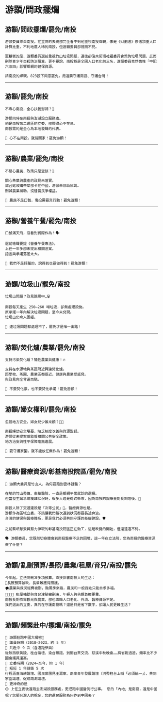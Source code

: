 # 游顥/問政擺爛

## 游顥/問政擺爛/罷免/南投

```
游顥委員來自南投，在立院的表現卻完全看不到他重視南投鄉親，像是《財劃法》修法加重人口計算比重，不利地廣人稀的南投，但游顥委員卻視而不見。
​
更糟糕的是，游顥委員選前重視竹山垃圾問題，選後卻沒來衛環社福委員會質詢垃圾問題，反而刪除青少年自殺防治預算。更不要說，南投縣是全國人口老化前三名，游顥委員竟然強推「中配六改四」影響鄉親的健保資源。
​
請南投的鄉親，823投下同意罷免，用選票守護南投、守護台灣！
```

---

## 游顥/罷免/南投

```
不專心南投，全心扶養澎湖？🤔

游顥同時在南投與澎湖設立服務處。
他是南投第二選區的立委，卻顯得心不在焉。
南投需的是全心為本地發聲的代表。

📣 心不在南投，就請回家！罷免游顥！
```

---

## 游顥/農業/罷免/南投

```
不關心農民、政策只是空談？🌱

關心茶葉與農產的政見未落實。
郭台銘收購茶葉卻卡在中國，游顥未協助協調。
刪減農業補助、沒替農民爭權益。

📣 農民不是口號，南投需要真行動！罷免游顥！
```

---

## 游顥/營養午餐/罷免/南投

```
口號滿天飛，沒看到實際作為！🗣️

選前嗆聲要提《營養午餐專法》。
上任一年多卻未提出相關法案。
語言與承諾落差太大。

📣 我們不是好騙的，說得到也要做得到！罷免游顥！
```

---

## 游顥/垃圾山/罷免/南投

```
垃圾山問題？政見跳票中…🗑️

南投每天產生 250–260 噸垃圾，卻無處理設施。
原承諾一年內解決垃圾問題，至今未兌現。
垃圾山仍令人困擾。

📣 連垃圾問題都處理不了，罷免才是唯一出路！
```

---

## 游顥/焚化爐/農業/罷免/南投

```
支持污染焚化爐？犧牲農業與健康！🔥

支持在水源地與茶區附近興建焚化爐。
距學校、茶園、農業區都很近，健康與農業受威脅。
與政見完全背道而馳。

📣 不要焚化票，也不要焚化承諾！罷免游顥！
```

---

## 游顥/婦女權利/罷免/南投

```
忽視地方安全，婦女兒少誰來顧？🧒👩

南投婦幼安全堪憂，缺乏制度改善與資源監督。
游顥從未提案或監督相關公共安全政策。
地方治安與性平保障毫無進展。

📣 要守護家園，就不能放任無作為！罷免游顥！
```

---

## 游顥/醫療資源/彰基南投院區/罷免/南投

```
📌 游顥大委員是竹山人，為何要跑到雲林就醫？

在地的竹山秀傳、東華醫院，一直是鄉親平常就診的選擇。
但當發生緊急或複雜狀況時，很多人還是得跨縣市，因為南投的醫療量能長期落後。🏥

南投人除了交通建設是「次等公民」🚧，醫療資源也是。
游顥作為區域立委，不該讓我們每次遇到狀況都要長途奔波。
台灣的健保與醫療體系，更是我們必須共同守護的基礎建設。🛡️

之前蔡培慧委員努力爭取的彰基南投院區正在動工，這是改變的開始，但還遠遠不夠。

🗣️ 游顥委員，您既然切身體會到南投醫療不足的困境，這一年在立法院，您為南投的醫療資源做了什麼？
```

---

## 游顥/亂刪預算/長照/農業/租屋/育兒/南投/罷免

```
今年起，立法院刪凍多項預算，直接影響南投人的生活：
👵長照預算被砍，長輩難獲得照護。
🌪️農業與救災經費被刪，颱風季來臨，農民和一般百姓只能自求多福。
👨‍👩‍👧‍👦 租屋補助與育兒津貼被刪凍，年輕人與爸媽負擔更重。
南投長期依靠觀光與農業，卻也面臨人口老化、外流、醫療資源不足。
我們選出的立委，真的在守護南投嗎？還是只是省下數字，卻讓人民更難生活？
```

---

## 游顥/頻繁赴中/擺爛/南投/罷免

```
🚨 游顥狂跑中國大揭密🚨
📌 議員時期（2018–2023，約 5 年）
🔴 共赴中 9 次（含遠距參與）
從陝西祭黃陵、桂台論壇、渝台聯誼，到閩台茶交流、慈溪中秋晚會……跨省跑透透，頻率比不少國會議員還高。
📌 立委時期（2024–至今，約 1 年）
🔴 短短 1 年就衝 5 次
行程涵蓋海峽論壇、國民黨團見王滬寧、兩岸青年發展論壇（洪秀柱台上喊「必須統一」）、共同家園論壇、促成兩湖論壇。
📌 更神奇的是
🟡 上任立委後還跑去澎湖設服務處，更把跑中國當例行公事。 您的「內地」是南投，還是中國呢？您領台灣人的稅金，您的選民服務為何作到中國去？
```